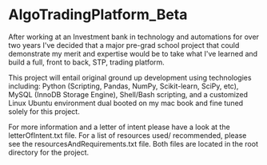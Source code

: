 # AlgoTradingPlatform_Beta

After working at an Investment bank in technology and automations for over two
years I've decided that a major pre-grad school project that could demonstrate
my merit and expertise would be to take what I've learned and build a full, 
front to back, STP, trading platform.

This project will entail original ground up development using technologies 
including: Python (Scripting, Pandas, NumPy, Scikit-learn, SciPy, etc), MySQL 
(InnoDB Storage Engine), Shell/Bash scripting, and a customized Linux Ubuntu
environment dual booted on my mac book and fine tuned solely for this project.

For more information and a letter of intent please have a look at the
letterOfIntent.txt file. For a list of resources used/ recommended, please see
the resourcesAndRequirements.txt file. Both files are located in the root
directory for the project.
